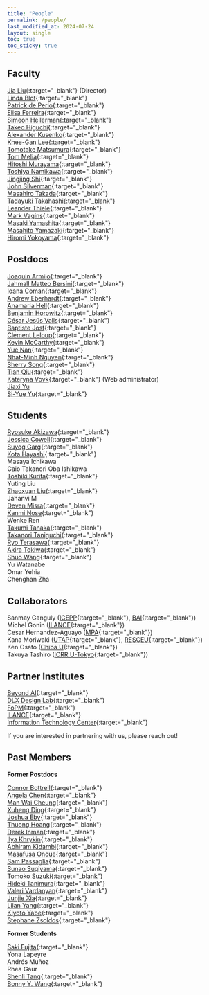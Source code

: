 ```yaml
---
title: "People"
permalink: /people/
last_modified_at: 2024-07-24
layout: single
toc: true
toc_sticky: true
---
```


## Faculty

[Jia Liu](https://liuxx479.github.io/){:target="_blank"} (Director)\
[Linda Blot](https://db.ipmu.jp/member/personal/7166en.html){:target="_blank"} \
[Patrick de Perio](https://db.ipmu.jp/member/personal/2843en.html){:target="_blank"}\
[Elisa Ferreira](https://www.elisagmferreira.com){:target="_blank"}\
[Simeon Hellerman](https://db.ipmu.jp/member/personal/154en.html){:target="_blank"}\
[Takeo Higuchi](https://db.ipmu.jp/member/personal/2440en.html){:target="_blank"}\
[Alexander	Kusenko](https://kusenko.physics.ucla.edu/){:target="_blank"}\
[Khee-Gan Lee](https://www.kglee.me/){:target="_blank"}\
[Tomotake Matsumura](https://db.ipmu.jp/member/personal/2196en.html){:target="_blank"}\
[Tom Melia](https://db.ipmu.jp/member/personal/2727en.html){:target="_blank"}\
[Hitoshi Murayama](http://hitoshi.berkeley.edu){:target="_blank"}\
[Toshiya Namikawa](https://db.ipmu.jp/member/personal/1857en.html){:target="_blank"}\
[Jingjing Shi](https://www.jshiastro.com/home){:target="_blank"}\
[John Silverman](https://db.ipmu.jp/member/personal/594en.html){:target="_blank"}\
[Masahiro Takada](https://db.ipmu.jp/member/personal/698en.html){:target="_blank"}\
[Tadayuki	Takahashi](https://db.ipmu.jp/member/personal/5672en.html){:target="_blank"}\
[Leander	Thiele](http://leanderthiele.github.io){:target="_blank"}\
[Mark Vagins](https://db.ipmu.jp/member/personal/27en.html){:target="_blank"}\
[Masaki Yamashita](https://db.ipmu.jp/member/personal/55en.html){:target="_blank"}\
[Masahito Yamazaki](https://member.ipmu.jp/masahito.yamazaki/index.shtml){:target="_blank"}\
[Hiromi Yokoyama](https://member.ipmu.jp/hiromi.yokoyama/en/index.html){:target="_blank"}

## Postdocs

[Joaquin Armijo](https://jarmijotorres.github.io/Joaquin.Armijo.Torres/){:target="_blank"}\
[Jahmall Matteo	Bersini](https://inspirehep.net/authors/1834555){:target="_blank"}\
[Ioana Coman](https://db.ipmu.jp/member/personal/7042en.html){:target="_blank"}\
[Andrew Eberhardt](https://db.ipmu.jp/member/personal/7315en.html){:target="_blank"}\
[Anamaria	Hell](https://anamariahell.com/){:target="_blank"}\
[Benjamin	Horowitz](https://bhorowitz.github.io/){:target="_blank"}\
[César Jesús Valls](https://db.ipmu.jp/member/personal/7014en.html){:target="_blank"}\
[Baptiste Jost](https://db.ipmu.jp/member/personal/7119en.html){:target="_blank"}\
[Clement Leloup](https://db.ipmu.jp/member/personal/7013en.html){:target="_blank"}\
[Kevin	McCarthy](https://kevinmacastro.github.io/){:target="_blank"}\
[Yue Nan](https://db.ipmu.jp/member/personal/6892en.html){:target="_blank"}\
[Nhat-Minh	Nguyen](https://minhmpa.github.io/){:target="_blank"}\
[Sherry Song](https://db.ipmu.jp/member/personal/7605en.html){:target="_blank"}\
[Tian Qiu](https://db.ipmu.jp/member/personal/5938en.html){:target="_blank"}\
[Kateryna Vovk](https://db.ipmu.jp/member/personal/7085en.html){:target="_blank"} (Web administrator)\
[Jiaxi	Yu](https://db.ipmu.jp/member/personal/7518en.html)\
[Si-Yue	Yu](https://db.ipmu.jp/member/personal/7528en.html){:target="_blank"}


## Students

[Ryosuke Akizawa](https://db.ipmu.jp/member/personal/7180en.html){:target="_blank"}\
[Jessica	Cowell](https://db.ipmu.jp/member/personal/7398en.html){:target="_blank"}\
[Suyog	Garg](https://suyog7130.github.io/){:target="_blank"}\
[Kota Hayashi](https://db.ipmu.jp/member/personal/6900en.html){:target="_blank"}\
Masaya Ichikawa\
Caio Takanori	Oba Ishikawa\
[Toshiki Kurita](https://db.ipmu.jp/member/personal/5730en.html){:target="_blank"}\
Yuting	Liu\
[Zhaoxuan Liu](https://db.ipmu.jp/member/personal/6838en.html){:target="_blank"}\
Jahanvi	M\
[Deven	Misra](http://devenmisra.github.io){:target="_blank"}\
[Kanmi Nose](https://db.ipmu.jp/member/personal/6901en.html){:target="_blank"}\
Wenke	Ren\
[Takumi Tanaka](https://sites.google.com/view/tanakatakumi){:target="_blank"}\
[Takanori Taniguchi](https://db.ipmu.jp/member/personal/6537en.html){:target="_blank"}\
[Ryo Terasawa](https://db.ipmu.jp/member/personal/6801en.html){:target="_blank"}\
[Akira Tokiwa](https://db.ipmu.jp/member/personal/6538en.html){:target="_blank"}\
[Shuo Wang](https://shuowangsts.github.io/){:target="_blank"}\
Yu Watanabe\
Omar	Yehia\
Chenghan Zha


## Collaborators

Sanmay Ganguly ([ICEPP](http://www.icepp.s.u-tokyo.ac.jp/en/index.html){:target="_blank"}, [BAI](https://beyondai.jp/?lang=en){:target="_blank"})\
Michel	Gonin ([ILANCE](https://ilance.cnrs.fr/){:target="_blank"})\
Cesar Hernandez-Aguayo ([MPA](https://www.mpa-garching.mpg.de/person/109306/746567){:target="_blank"})\
Kana Moriwaki ([UTAP](https://www-utap.phys.s.u-tokyo.ac.jp/){:target="_blank"}, [RESCEU](https://www.resceu.s.u-tokyo.ac.jp/top_en.php){:target="_blank"}) \
Ken Osato ([Chiba U](https://matiere-noire.net/){:target="_blank"})\
Takuya	Tashiro	([ICRR U-Tokyo](https://www.icrr.u-tokyo.ac.jp/en/){:target="_blank"})


## Partner Institutes

[Beyond AI](https://beyondai.jp/?lang=en){:target="_blank"}\
[DLX Design Lab](https://www.designlab.ac/){:target="_blank"}\
[FoPM](https://www.s.u-tokyo.ac.jp/en/FoPM/){:target="_blank"}\
[ILANCE](https://ilance.cnrs.fr/){:target="_blank"}\
[Information Technology Center](https://www.itc.u-tokyo.ac.jp/en/){:target="_blank"}

If you are interested in partnering with us, please reach out!

## Past Members

**Former Postdocs**

[Connor Bottrell](https://db.ipmu.jp/member/personal/6785en.html){:target="_blank"}\
[Angela Chen](https://db.ipmu.jp/member/personal/6860en.html){:target="_blank"}\
[Man Wai Cheung](https://db.ipmu.jp/member/personal/7026en.html){:target="_blank"}\
[Xuheng Ding](https://dartoon.github.io/){:target="_blank"}\
[Joshua Eby](https://db.ipmu.jp/member/personal/6779en.html){:target="_blank"}\
[Thuong Hoang](https://hoangducthuong.github.io/){:target="_blank"}\
[Derek Inman](https://db.ipmu.jp/member/personal/6780en.html){:target="_blank"}\
[Ilya Khrykin](https://ikhrykin.github.io/){:target="_blank"}\
[Abhiram Kidambi](https://abhirammk.github.io/){:target="_blank"}\
[Masafusa	Onoue](https://www.masafusaonoue.com){:target="_blank"}\
[Sam Passaglia](passaglia.jp){:target="_blank"}\
[Sunao Sugiyama](https://cosmo-sunao.webnode.jp){:target="_blank"}\
[Tomoko Suzuki](https://sites.google.com/view/tlsuzuki/home){:target="_blank"}\
[Hideki Tanimura](https://member.ipmu.jp/hideki.tanimura/index.htm){:target="_blank"}\
[Valeri Vardanyan](https://inspirehep.net/authors/1353608?ui-citation-summary=true){:target="_blank"}\
[Junjie Xia](https://db.ipmu.jp/member/personal/7035en.html){:target="_blank"}\
[Lilan Yang](https://db.ipmu.jp/member/personal/6862en.html){:target="_blank"}\
[Kiyoto Yabe](https://db.ipmu.jp/member/personal/4354en.html){:target="_blank"}\
[Stephane Zsoldos](https://github.com/P3tru){:target="_blank"}


**Former Students**

[Saki Fujita](https://www.chiplearning.net/){:target="_blank"}\
Yona Lapeyre\
Andrés	Muñoz\
Rhea Gaur \
[Shenli Tang](https://db.ipmu.jp/member/personal/6029en.html){:target="_blank"}\
[Bonny Y.	Wang](https://bonnywang.github.io){:target="_blank"}
